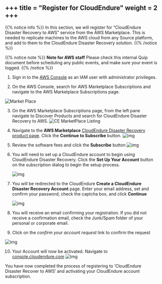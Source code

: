 +++
title = "Register for CloudEndure"
weight = 2
+++
----------------

{{% notice info %}}
In this section, we will register for “CloudEndure Disaster Recovery to AWS” service from the AWS Marketplace. This is needed to replicate machines to the AWS cloud from any Source platform, and add to them to the CloudEndure Disaster Recovery solution. 
{{% /notice %}}


{{% notice note %}}
**Note for AWS staff** Please check this internal Quip document before scheduling any public events, and make sure your event is logged.
{{% /notice %}}


1. Sign in to the [AWS Console](https://docs.aws.amazon.com/IAM/latest/UserGuide/console.html) as an IAM user with administrator privileges. 

2. On the AWS Console, search for AWS Marketplace Subscriptions and navigate to the AWS Marketplace Subscriptions page.

![Market Place](/intro/Marketplace_listing.png?classes=shadow,border)

3. On the AWS Marketplace Subscriptions page, from the left pane navigate to Discover Products and search for CloudEndure Disaster Recovery to AWS. 
![CE MarketPlace Listing](/intro/cloudendure_mp_listing.png?classes=shadow,border)

4. Navigate to the **AWS Marketplace** [CloudEndure Disaster Recovery product page](https://aws.amazon.com/marketplace/pp/B07XQNF22L). Click the **Continue to Subscribe** button.
  ![img](https://docs.cloudendure.com/Content/Resources/Images/newdr1.png?classes=shadow,border)

5. Review the software fees and click the **Subscribe** button
   ![img](https://docs.cloudendure.com/Content/Resources/Images/newdr2.png?classes=shadow,border)

6. You will need to set up a CloudEndure account to begin using CloudEndure Disaster Recovery. Click the **Set Up Your Account** button on the subscription dialog to begin the setup process.

   ![img](https://docs.cloudendure.com/Content/Resources/Images/newdr3.png?classes=shadow,border)

7. You will be redirected to the CloudEndure **Create a CloudEndure Disaster Recovery Account** page. Enter your email address, set and confirm your password, check the captcha box, and click **Continue**

   ![img](https://docs.cloudendure.com/Content/Resources/Images/regmig1.png?classes=shadow,border)

8. You will receive an email confirming your registration. If you did not receive a confirmation email, check the Junk/Spam folder of your personal or corporate email.

9. Click on the *confirm your account request* link to confirm the request   

![img](https://docs.cloudendure.com/Content/Resources/Images/regdr.png?classes=shadow,border)

10. Your Account will now be activated. Navigate to [console.cloudendure.com](https://console.cloudendure.com/#/signIn)
      ![img](https://docs.cloudendure.com/Content/Resources/Images/regmig4.png?classes=shadow,border)

You have now completed the process of registering to ‘CloudEndure Disaster Recover to AWS’ and activating your CloudEndure account subscription.